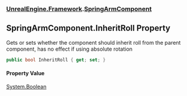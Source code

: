 ### [UnrealEngine.Framework](./UnrealEngine-Framework.md 'UnrealEngine.Framework').[SpringArmComponent](./SpringArmComponent.md 'UnrealEngine.Framework.SpringArmComponent')
## SpringArmComponent.InheritRoll Property
Gets or sets whether the component should inherit roll from the parent component, has no effect if using absolute rotation  
```csharp
public bool InheritRoll { get; set; }
```
#### Property Value
[System.Boolean](https://docs.microsoft.com/en-us/dotnet/api/System.Boolean 'System.Boolean')  
